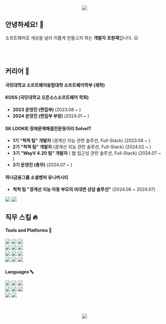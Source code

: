 <div align="center"><img src = "https://capsule-render.vercel.app/api?type=venom&text=jowonjae_🧑🏻‍💻&height=250&color=0:284f5d,100:80af82&fontColor=ffffff&section=header"/></div>

## 안녕하세요! 👋
소프트웨어로 세상을 널리 이롭게 만들고자 하는 <strong>개발자 조원재</strong>입니다. 😉<br><br><br><br>


## 커리어 🌟
#### <strong>국민대학교 소프트웨어융합대학 소프트웨어학부</strong> (재학)<br>

#### <strong>KOSS (국민대학교 오픈소스소프트웨어 학회)</strong><br>
- <strong>2023 운영진 (편집부) </strong> (2023.08 ~ )<br>
- <strong>2024 운영진 (편집부 부장) </strong> (2024.01 ~ )<br>

#### <strong>SK LOOKIE 장애문제해결전문동아리 SolveIT</strong><br>
- <strong>1기 "척척 팀" 개발자</strong> (경계선 지능 관련 솔루션, Full-Stack) (2023.08 ~ )<br>
- <strong>2기 "척척 팀" 개발자</strong> (경계선 지능 관련 솔루션, Full-Stack) (2024.02 ~ )<br>
- <strong>3기 "WayV 4.20 팀" 개발자</strong> ( 웹 접근성 관련 솔루션, Full-Stack) (2024.07 ~ )<br>
- <strong>3기 운영진 (총무)</strong> (2024.07 ~ )<br>

#### <strong>하나금융그룹 소셜벤처 유니버시티</strong><br>
- <strong>척척 팀 "경계선 지능 아동 부모의 비대면 상담 솔루션"</strong> (2024.06 ~ 2024.07)<br>


<a href="https://instagram.com/jowonjae_"/><img src="https://img.shields.io/badge/jowonjae__-E4405F?style=flat-square&logo=Instagram&logoColor=white"/></a>
<a href="mailto:inqueue0979@gmail.com"/><img src="https://img.shields.io/badge/inqueue0979-EA4335?style=flat-square&logo=Gmail&logoColor=white"/></a>

## 직무 스킬 🔥
#### Tools and Platforms 🔨
<img src
="https://img.shields.io/badge/Git-F05032?style=flat-square&logo=git&logoColor=white"/> <img src
="https://img.shields.io/badge/GitHub-181717?style=flat-square&logo=GitHub&logoColor=white"/> <img src
="https://img.shields.io/badge/PyCharm-000000?style=flat-square&logo=PyCharm&logoColor=white"/>  
<img src
="https://img.shields.io/badge/Unity-FFFFFF?style=flat-square&logo=Unity&logoColor=black"/> <img src
="https://img.shields.io/badge/Android Studio-3DDC84?style=flat-square&logo=Android Studio&logoColor=white"/> <img src
="https://img.shields.io/badge/Flutter-02569B?style=flat-square&logo=Flutter&logoColor=white"/>  
<img src
="https://img.shields.io/badge/Visual Studio -5C2D91?style=flat-square&logo=Visual Studio&logoColor=white"/> <img src
="https://img.shields.io/badge/VSC-007ACC?style=flat-square&logo=Visual Studio Code&logoColor=white"/> <img src
="https://img.shields.io/badge/Arduino IDE-00979D?style=flat-square&logo=Arduino&logoColor=white"/>  
<img src
="https://img.shields.io/badge/Oracle Cloud-F80000?style=flat-square&logo=Oracle&logoColor=white"/> <img src
="https://img.shields.io/badge/Google Cloud Platform-4285F4?style=flat-square&logo=Google Cloud&logoColor=white"/> <img src
="https://img.shields.io/badge/Heroku-430098?style=flat-square&logo=Heroku&logoColor=white"/>

#### Languages 🔤
<img src
="https://img.shields.io/badge/C-A8B9CC?style=flat-square&logo=C&logoColor=white"/> <img src
="https://img.shields.io/badge/Unity C Sharp-239120?style=flat-square&logo=C Sharp&logoColor=white"/> <img src
="https://img.shields.io/badge/Arduino C++-00599C?style=flat-square&logo=CPlusPlus&logoColor=white"/>  
<img src
="https://img.shields.io/badge/HTML-E34F26?style=flat-square&logo=HTML5&logoColor=white"/> <img src
="https://img.shields.io/badge/CSS-1572B6?style=flat-square&logo=CSS3&logoColor=white"/> <img src
="https://img.shields.io/badge/JavaScript-F7DF1E?style=flat-square&logo=Javascript&logoColor=white"/>  
<img src
="https://img.shields.io/badge/Python-3776AB?style=flat-square&logo=Python&logoColor=white"/> <img src
="https://img.shields.io/badge/Dart-0175C2?style=flat-square&logo=Dart&logoColor=white"/>
<br><br><br>

<p align=center><a target="_blank" href="https://solved.ac/profile/inqueue0979"><img src="https://github-readme-solvedac-hyp3rflow.vercel.app/api/?handle=inqueue0979"></a></p>

<!--
**inqueue0979/inqueue0979** is a ✨ _special_ ✨ repository because its `README.md` (this file) appears on your GitHub profile.

Here are some ideas to get you started:

- 🔭 I’m currently working on ...
- 🌱 I’m currently learning ...
- 👯 I’m looking to collaborate on ...
- 🤔 I’m looking for help with ...
- 💬 Ask me about ...
- 📫 How to reach me: ...
- 😄 Pronouns: ...
- ⚡ Fun fact: ...
-->
